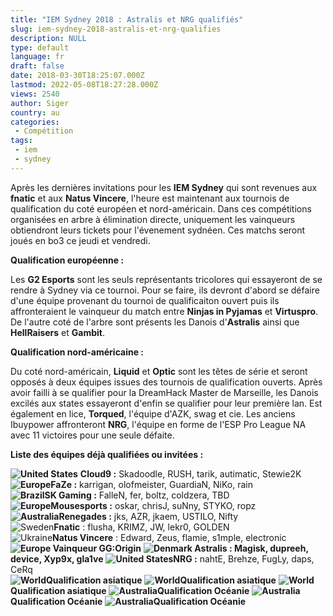 ```yaml
---
title: "IEM Sydney 2018 : Astralis et NRG qualifiés"
slug: iem-sydney-2018-astralis-et-nrg-qualifies
description: NULL
type: default
language: fr
draft: false
date: 2018-03-30T18:25:07.000Z
lastmod: 2022-05-08T18:27:28.000Z
views: 2540
author: Siger
country: au
categories:
 - Compétition
tags:
 - iem
 - sydney
---
```

Après les dernières invitations pour les **IEM Sydney** qui sont revenues aux **fnatic** et aux **Natus Vincere**, l'heure est maintenant aux tournois de qualification du coté européen et nord-américain. Dans ces compétitions organisées en arbre à élimination directe, uniquement les vainqueurs obtiendront leurs tickets pour l'évenement sydnéen. Ces matchs seront joués en bo3 ce jeudi et vendredi.

**Qualification européenne :**  
  
Les **G2 Esports** sont les seuls représentants tricolores qui essayeront de se rendre à Sydney via ce tournoi. Pour se faire, ils devront d'abord se défaire d'une équipe provenant du tournoi de qualificaiton ouvert puis ils affronteraient le vainqueur du match entre **Ninjas in Pyjamas** et **Virtuspro**. De l'autre coté de l'arbre sont présents les Danois d'**Astralis** ainsi que **HellRaisers** et **Gambit**.

  
**Qualification nord-américaine :**

Du coté nord-américain, **Liquid** et **Optic** sont les têtes de série et seront opposés à deux équipes issues des tournois de qualification ouverts. Après avoir failli à se qualifier pour la DreamHack Master de Marseille, les Danois excilés aux states essayeront d'enfin se qualifier pour leur première lan. Est également en lice, **Torqued**, l'équipe d'AZK, swag et cie. Les anciens Ibuypower affronteront **NRG**, l'équipe en forme de l'ESP Pro League NA avec 11 victoires pour une seule défaite.

**Liste des équipes déjà qualifiées ou invitées :**

**![United States](/images/countries/us.svg)** **⁠Cloud9 :** Skadoodle, RUSH, tarik, autimatic, Stewie2K  
**![Europe](/images/countries/eu.svg)⁠FaZe :** karrigan, olofmeister, GuardiaN, NiKo, rain  
**![Brazil](/images/countries/br.svg)⁠SK Gaming :** FalleN, fer, boltz, coldzera, TBD  
**![Europe](/images/countries/eu.svg)⁠Mousesports :** oskar, chrisJ, suNny, STYKO, ropz  
**![Australia](/images/countries/au.svg)⁠Renegades :** jks, AZR, jkaem, USTILO, Nifty  
![Sweden](/images/countries/se.svg)⁠**Fnatic** : flusha, KRIMZ, JW, lekr0, GOLDEN  
![Ukraine](/images/countries/ua.svg)⁠**Natus Vincere** : Edward, Zeus, flamie, s1mple, electronic  
**![Europe](/images/countries/eu.svg)⁠ ⁠Vainqueur GG:Origin** 
**![Denmark](/images/countries/dk.svg)⁠ Astralis : Magisk, dupreeh, device, Xyp9x, gla1ve** 
**![United States](/images/countries/us.svg)⁠NRG :** nahtE, Brehze, FugLy, daps, CeRq  
**![World](/images/countries/wo.svg)⁠Qualification asiatique** 
**![World](/images/countries/wo.svg)⁠Qualification asiatique** 
**![World](/images/countries/wo.svg)⁠Qualification asiatique** 
**![Australia](/images/countries/au.svg)⁠Qualification Océanie** 
**![Australia](/images/countries/au.svg)⁠Qualification Océanie** 
**![Australia](/images/countries/au.svg)⁠Qualification Océanie**
